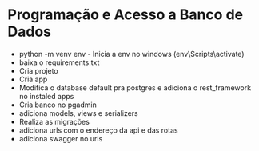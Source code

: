 # Programação e Acesso a Banco de Dados

- python -m venv env - Inicia a env no windows (env\Scripts\activate)
- baixa o requirements.txt
- Cria projeto
- Cria app
- Modifica o database default pra postgres e adiciona o rest_framework no instaled apps
- Cria banco no pgadmin
- adiciona models, views e serializers
- Realiza as migrações
- adiciona urls com o endereço da api e das rotas
- adiciona swagger no urls
